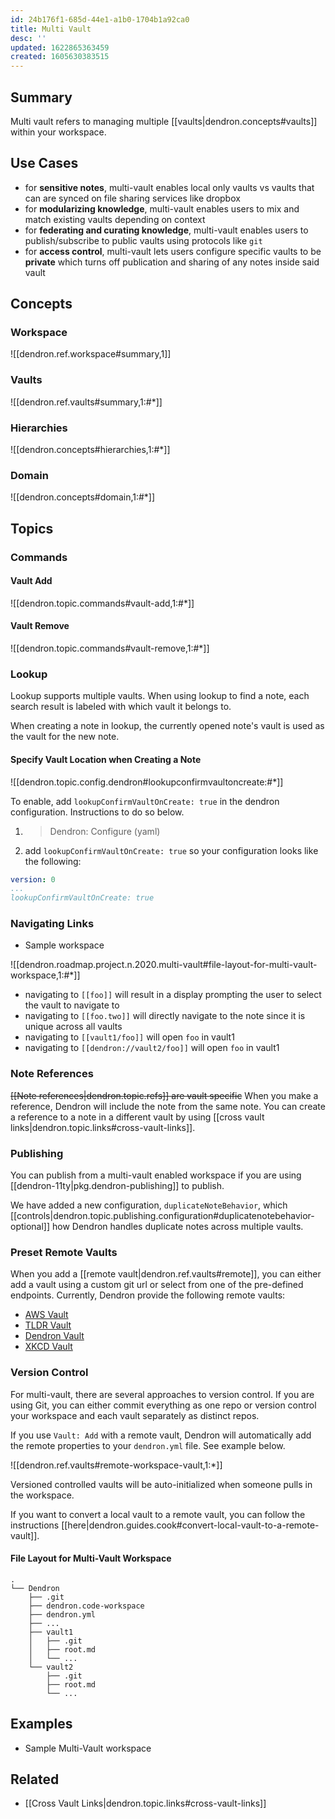 ```yaml
---
id: 24b176f1-685d-44e1-a1b0-1704b1a92ca0
title: Multi Vault
desc: ''
updated: 1622865363459
created: 1605630383515
---
```


## Summary

Multi vault refers to managing multiple [[vaults|dendron.concepts#vaults]] within your workspace.

## Use Cases

- for **sensitive notes**, multi-vault enables local only vaults vs vaults that can are synced on file sharing services like dropbox 
- for **modularizing knowledge**, multi-vault enables users to mix and match existing vaults depending on context
- for **federating and curating knowledge**, multi-vault enables users to publish/subscribe to public vaults using protocols like `git`
- for **access control**, multi-vault lets users configure specific vaults to be **private** which turns off publication and sharing of any notes inside said vault

## Concepts

### Workspace
![[dendron.ref.workspace#summary,1]]
### Vaults
![[dendron.ref.vaults#summary,1:#*]]
### Hierarchies
![[dendron.concepts#hierarchies,1:#*]]
### Domain
![[dendron.concepts#domain,1:#*]]

## Topics

### Commands

#### Vault Add

![[dendron.topic.commands#vault-add,1:#*]]

#### Vault Remove

![[dendron.topic.commands#vault-remove,1:#*]]

### Lookup

Lookup supports multiple vaults. When using lookup to find a note, each search result is labeled with which vault it belongs to. 

When creating a note in lookup, the currently opened note's vault is used as the vault for the new note.

#### Specify Vault Location when Creating a Note

![[dendron.topic.config.dendron#lookupconfirmvaultoncreate:#*]]

To enable,  add `lookupConfirmVaultOnCreate: true` in the dendron configuration. Instructions to do so below.

1. > Dendron: Configure (yaml)
2. add `lookupConfirmVaultOnCreate: true` so your configuration looks like the following:

```yml
version: 0
...
lookupConfirmVaultOnCreate: true
```

### Navigating Links

- Sample workspace

![[dendron.roadmap.project.n.2020.multi-vault#file-layout-for-multi-vault-workspace,1:#*]]

- navigating  to `[[foo]]` will result in a display prompting the user to select the vault to navigate to 
- navigating to `[[foo.two]]` will directly navigate to the note since it is unique across all vaults
- navigating to `[[vault1/foo]]` will open `foo` in vault1 
- navigating to `[[dendron://vault2/foo]]` will open `foo` in vault1

### Note References

~~[[Note references|dendron.topic.refs]] are vault specific~~ When you make a reference, Dendron will include the note from the same note. You can create a reference to a note in a different vault by using [[cross vault links|dendron.topic.links#cross-vault-links]].

### Publishing

You can publish from a multi-vault enabled workspace if you are using [[dendron-11ty|pkg.dendron-publishing]] to publish. 

We have added a new configuration, `duplicateNoteBehavior`, which [[controls|dendron.topic.publishing.configuration#duplicatenotebehavior-optional]] how Dendron handles duplicate notes across multiple vaults. 

### Preset Remote Vaults

When you add a [[remote vault|dendron.ref.vaults#remote]], you can either add a vault using a custom git url or select from one of the pre-defined endpoints. Currently, Dendron provide the following remote vaults:

- [AWS Vault](https://aws.dendron.so/)
- [TLDR Vault](https://tldr.dendron.so/)
- [Dendron Vault](https://wiki.dendron.so/)
- [XKCD Vault](https://xkcd.dendron.so/)

### Version Control

For multi-vault, there are several approaches to version control. If you are using Git, you can either commit everything as one repo or version control your workspace and each vault separately as distinct repos.

If you use `Vault: Add` with a remote vault, Dendron will automatically add the remote properties to your `dendron.yml` file. See example below.

![[dendron.ref.vaults#remote-workspace-vault,1:*]]

Versioned controlled vaults will be auto-initialized when someone pulls in the workspace. 

If you want to convert a local vault to a remote vault, you can follow the instructions [[here|dendron.guides.cook#convert-local-vault-to-a-remote-vault]].

#### File Layout for Multi-Vault Workspace

```
.
└── Dendron
    ├── .git
    ├── dendron.code-workspace
    ├── dendron.yml
    ├── ...
    ├── vault1
    │   ├── .git
    │   ├── root.md
    │   └── ...
    └── vault2
        ├── .git
        ├── root.md
        └── ...
```

## Examples

- Sample Multi-Vault workspace 

## Related

- [[Cross Vault Links|dendron.topic.links#cross-vault-links]]

